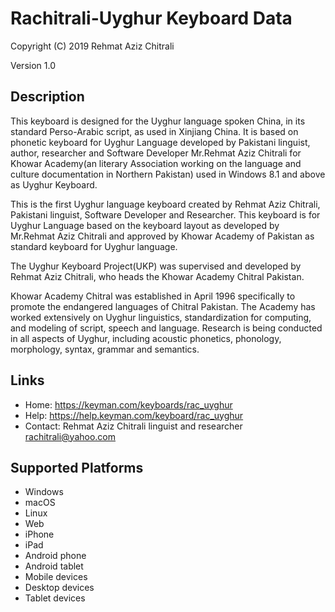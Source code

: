 Rachitrali-Uyghur Keyboard Data
===============================

Copyright (C) 2019 Rehmat Aziz Chitrali

Version 1.0

Description
-----------

This keyboard is designed for the Uyghur language spoken China, in its standard Perso-Arabic script, as used in  Xinjiang China. It is based on phonetic keyboard for Uyghur Language developed by Pakistani linguist, author, researcher and Software Developer Mr.Rehmat Aziz Chitrali for Khowar Academy(an literary Association working on the language and culture documentation in Northern Pakistan) used in Windows 8.1 and above as Uyghur Keyboard.

This is the first Uyghur language keyboard created by Rehmat Aziz Chitrali, Pakistani linguist, Software Developer and Researcher. This keyboard is for Uyghur Language based on the keyboard layout as developed by Mr.Rehmat Aziz Chitrali and approved by Khowar Academy of Pakistan as standard keyboard for Uyghur language.

The Uyghur Keyboard Project(UKP) was supervised and developed by Rehmat Aziz Chitrali, who heads the Khowar Academy Chitral Pakistan.

Khowar Academy Chitral was established in April 1996 specifically to promote the endangered  languages of Chitral Pakistan. The Academy has worked extensively on Uyghur  linguistics, standardization for computing, and modeling of script, speech and language. Research is being conducted in all aspects of Uyghur, including acoustic phonetics, phonology, morphology, syntax, grammar and semantics.

Links
-----
* Home: https://keyman.com/keyboards/rac_uyghur
* Help: https://help.keyman.com/keyboard/rac_uyghur
* Contact: Rehmat Aziz Chitrali linguist and researcher rachitrali@yahoo.com


Supported Platforms
-------------------
  * Windows  
  * macOS  
  * Linux  
  * Web  
  * iPhone  
  * iPad  
  * Android phone  
  * Android tablet  
  * Mobile devices  
  * Desktop devices  
  * Tablet devices  
